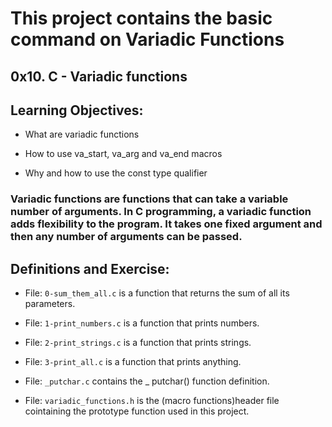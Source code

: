# This project contains the basic command on Variadic Functions

## 0x10. C - Variadic functions

## Learning Objectives:

- What are variadic functions

- How to use va_start, va_arg and va_end macros

- Why and how to use the const type qualifier

### Variadic functions are functions that can take a variable number of arguments. In C programming, a variadic function adds flexibility to the program. It takes one fixed argument and then any number of arguments can be passed.

## Definitions and Exercise:

- File: `0-sum_them_all.c` is a function that returns the sum of all its parameters.

- File: `1-print_numbers.c` is a function that prints numbers.

- File: `2-print_strings.c` is a function that prints strings.

- File: `3-print_all.c` is a function that prints anything.

- File: `_putchar.c` contains the _ putchar() function definition.

- File: `variadic_functions.h` is the (macro functions)header file cointaining the prototype function used in this project.
